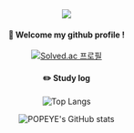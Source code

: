 <div align="center"> 
  
<img src="https://capsule-render.vercel.app/api?type=waving&color=auto&height=150&section=header&text=POPEYE&fontSize=50" />

####  :wave: Welcome my github profile !

[![Solved.ac 프로필](http://mazassumnida.wtf/api/v2/generate_badge?boj=popeye0617)](https://solved.ac/popeye0617)

#### :pencil2: Study log

![Top Langs](https://github-readme-stats.vercel.app/api/top-langs/?username=popeye0618&layout=compact&theme=radical)

![POPEYE's GitHub stats](https://github-readme-stats.vercel.app/api?username=popeye0618&show_icons=true&theme=radical)

</div>
